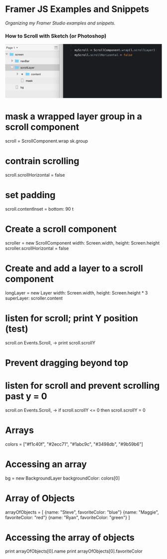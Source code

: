 # Framer JS Examples and Snippets

*Organizing my Framer Studio examples and snippets.*

### How to Scroll with Sketch (or Photoshop)

![Sketch Layers (left) and Framer Code (right)](Snippets/how_to_scroll.png)

# mask a wrapped layer group in a scroll component
scroll = ScrollComponent.wrap sk.group
# contrain scrolling
scroll.scrollHorizontal = false
# set padding
scroll.contentInset = 
    bottom: 90
t

# Create a scroll component
scroller = new ScrollComponent
     width: Screen.width, height: Screen.height
scroller.scrollHorizontal = false
# Create and add a layer to a scroll component
longLayer = new Layer
	width: Screen.width, height: Screen.height * 3
	superLayer: scroller.content


# listen for scroll; print Y position (test)
scroll.on Events.Scroll, ->
    print scroll.scrollY

# Prevent dragging beyond top
# listen for scroll and prevent scrolling past y = 0
scroll.on Events.Scroll, ->
    if scroll.scrollY <= 0 then scroll.scrollY = 0




# Arrays
colors = ["#f1c40f", "#2ecc71", "#1abc9c", "#3498db", "#9b59b6"]
# Accessing an array
bg = new BackgroundLayer
	backgroundColor: colors[0]

# Array of Objects
arrayOfObjects = [
	{name: "Steve", favoriteColor: "blue"}
	{name: "Maggie", favoriteColor: "red"}
	{name: "Ryan", favoriteColor: "green"}
]
# Accessing the array of objects
print arrayOfObjects[0].name
print arrayOfObjects[0].favoriteColor